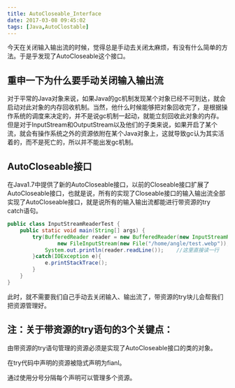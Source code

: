 ```yaml
---
title: AutoCloseable_Interface
date: 2017-03-08 09:45:02
tags: [Java,AutoClostable]
---
```


今天在关闭输入输出流的时候，觉得总是手动去关闭太麻烦，有没有什么简单的方法。于是乎发现了AutoCloseable这个接口。

## 重申一下为什么要手动关闭输入输出流

对于平常的Java对象来说，如果Java的gc机制发现某个对象已经不可到达，就会启动对此对象的内存回收机制。当然，他什么时候能够把对象回收完了，是根据操作系统的调度来决定的，并不是说gc机制一起动，就能立刻回收此对象的内存。但是对于InputStream和OutputStream以及他们的子类来说，如果开启了某个流，就会有操作系统之外的资源依附在某个Java对象上，这就导致gc认为其实活着的，而不是死亡的，所以并不能出发gc机制。

## AutoCloseable接口

在Java1.7中提供了新的AutoCloseable接口，以前的Closeable接口扩展了AutoCloseable接口，也就是说，所有的实现了Closeable接口的输入输出流全部实现了AutoCloseable接口，就是说所有的输入输出流都能进行带资源的try catch语句。

```Java
public class InputStreamReaderTest {
    public static void main(String[] args) {
        try(BufferedReader reader = new BufferedReader(new InputStreamReader(        
                new FileInputStream(new File("/home/angle/test.webp")),"UTF8"),1024)){
            System.out.println(reader.readLine());    //这里直接读一行
        }catch(IOException e){
            e.printStackTrace();
        }
    }
}
```

此时，就不需要我们自己手动去关闭输入、输出流了，带资源的try块儿会帮我们把资源管理好。

## 注：关于带资源的try语句的3个关键点：

由带资源的try语句管理的资源必须是实现了AutoCloseable接口的类的对象。

在try代码中声明的资源被隐式声明为fianl。

通过使用分号分隔每个声明可以管理多个资源。



